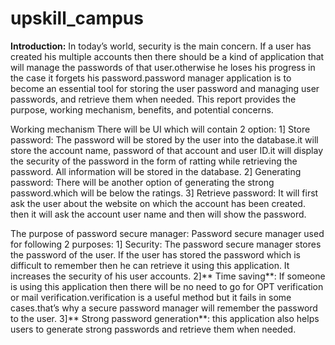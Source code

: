 # upskill_campus

**Introduction:** In today’s world, security is the main concern. If a user has created his multiple accounts then there should be a kind of application that will manage the passwords of that user.otherwise he loses his progress in the case it forgets his password.password manager application is to become an essential tool for storing the user password and managing user passwords, and retrieve them when needed. This report provides the purpose, working mechanism, benefits, and potential concerns.

Working mechanism There will be UI which will contain 2 option: 1] Store password: The password will be stored by the user into the database.it will store the account name, password of that account and user ID.it will display the security of the password in the form of ratting while retrieving the password. All information will be stored in the database. 2] Generating password: There will be another option of generating the strong password.which will be below the ratings. 3] Retrieve password: It will first ask the user about the website on which the account has been created. then it will ask the account user name and then will show the password.

The purpose of password secure manager: Password secure manager used for following 2 purposes: 1] Security: The password secure manager stores the password of the user. If the user has stored the password which is difficult to remember then he can retrieve it using this application. It increases the security of his user accounts. 2]** Time saving**: If someone is using this application then there will be no need to go for OPT verification or mail verification.verification is a useful method but it fails in some cases.that’s why a secure password manager will remember the password to the user. 3]** Strong password generation**: this application also helps users to generate strong passwords and retrieve them when needed.
